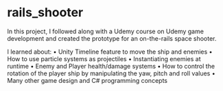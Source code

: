 # rails_shooter

In this project, I followed along with a Udemy course on Udemy game development and created the 
prototype for an on-the-rails space shooter.

I learned about:
• Unity Timeline feature to move the ship and enemies
• How to use particle systems as projectiles
• Instantiating enemies at runtime
• Enemy and Player health/damage systems
• How to control the rotation of the player ship by manipulating the yaw, pitch and roll values
• Many other game design and C# programming concepts
